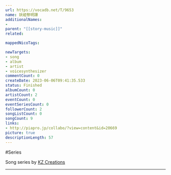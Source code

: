 ```yaml
---
url: https://vocadb.net/T/9653
name: 妖姫黎明譚
additionalNames: 
- 
parent: "[[story-music]]"
related:

mappedNicoTags:

newTargets:
- song
- album
- artist
- voicesynthesizer
commentCount: 0
createDate: 2023-06-06T09:41:35.533
status: Finished
albumCount: 0
artistCount: 2
eventCount: 0
eventSeriesCount: 0
followerCount: 2
songListCount: 0
songCount: 9
links: 
- http://piapro.jp/collabo/?view=content&id=20669
picture: true
descriptionLength: 57
---
```


#Series

Song series by [KZ Creations](https://vocadb.net/Ar/5964)

---

